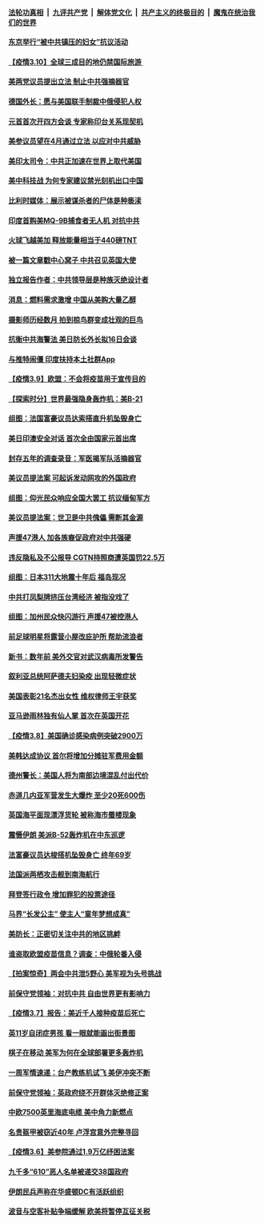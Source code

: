 ####  [法轮功真相](../../../../basic/blob/master/README.md?t=03101931) &nbsp;|&nbsp; [九评共产党](../../../../9ping.md/blob/master/README.md?t=03101931) &nbsp;|&nbsp; [解体党文化](../../../../jtdwh.md/blob/master/README.md?t=03101931)  &nbsp;|&nbsp; [共产主义的终极目的](../../../../gczydzjmd.md/blob/master/README.md?t=03101931) &nbsp;|&nbsp; [魔鬼在统治我们的世界](../../../../mgztzwmdsj.md/blob/master/README.md?t=03101931) 

#### [东京举行“被中共镇压的妇女”抗议活动](../pages/nsc418/n12801898.md?t=03101931) 

#### [【疫情3.10】全球三成目的地仍禁国际旅游 ](../pages/nsc418/n12801652.md?t=03101931) 

#### [美两党议员提出立法 制止中共强摘器官](../pages/nsc418/n12801600.md?t=03101931) 

#### [德国外长：愿与美国联手制裁中俄侵犯人权](../pages/nsc418/n12801196.md?t=03101931) 

#### [元首首次开四方会谈 专家称印台关系现契机](../pages/nsc418/n12800980.md?t=03101931) 

#### [美参议员望在4月通过立法 以应对中共威胁](../pages/nsc418/n12800898.md?t=03101931) 

#### [美印太司令：中共正加速在世界上取代美国](../pages/nsc418/n12800830.md?t=03101931) 

#### [美中科技战 为何专家建议禁光刻机出口中国](../pages/nsc418/n12798176.md?t=03101931) 

#### [比利时媒体：展示被谋杀者的尸体是种亵渎](../pages/nsc418/n12800642.md?t=03101931) 

#### [印度首购美MQ-9B捕食者无人机 对抗中共](../pages/nsc418/n12800282.md?t=03101931) 

#### [火球飞越美加 释放能量相当于440磅TNT](../pages/nsc418/n12800180.md?t=03101931) 

#### [被一篇文章戳中心窝子 中共召见英国大使](../pages/nsc418/n12800236.md?t=03101931) 

#### [独立报告作者：中共领导层是种族灭绝设计者](../pages/nsc418/n12800129.md?t=03101931) 

#### [消息：燃料需求激增 中国从美购大量乙醇](../pages/nsc418/n12800063.md?t=03101931) 

#### [摄影师历经数月 拍到椋鸟群变成壮观的巨鸟](../pages/nsc418/n12798617.md?t=03101931) 

#### [抗衡中共海警法 美日防长外长拟16日会谈](../pages/nsc418/n12799692.md?t=03101931) 

#### [与推特闹僵 印度扶持本土社群App](../pages/nsc418/n12799663.md?t=03101931) 

#### [【疫情3.9】欧盟：不会将疫苗用于宣传目的](../pages/nsc418/n12799381.md?t=03101931) 

#### [【探索时分】世界最强隐身轰炸机：美B-21](../pages/nsc418/n12798483.md?t=03101931) 

#### [组图：法国富豪议员达索搭直升机坠毁身亡](../pages/nsc418/n12799318.md?t=03101931) 

#### [美日印澳安全对话 首次全由国家元首出席](../pages/nsc418/n12799183.md?t=03101931) 

#### [封存五年的调查录音：军医揭军队活摘器官](../pages/nsc418/n12798692.md?t=03101931) 

#### [美议员提法案 可起诉发动网攻的外国政府](../pages/nsc418/n12799094.md?t=03101931) 

#### [组图：仰光民众响应全国大罢工 抗议缅甸军方](../pages/nsc418/n12798491.md?t=03101931) 

#### [美议员提法案：世卫是中共傀儡 需断其金源](../pages/nsc418/n12797935.md?t=03101931) 

#### [声援47港人 加各族裔促政府对中共强硬](../pages/nsc418/n12798152.md?t=03101931) 

#### [违反隐私及不公报导 CGTN持照商遭英国罚22.5万](../pages/nsc418/n12798027.md?t=03101931) 

#### [组图：日本311大地震十年后 福岛现况](../pages/nsc418/n12796796.md?t=03101931) 

#### [中共打凤梨牌挤压台湾经济 被指没戏了](../pages/nsc418/n12797767.md?t=03101931) 

#### [组图：加州民众快闪游行 声援47被控港人](../pages/nsc418/n12796330.md?t=03101931) 

#### [前足球明星将露营小屋改庇护所 帮助流浪者](../pages/nsc418/n12797482.md?t=03101931) 

#### [新书：数年前 美外交官对武汉病毒所发警告](../pages/nsc418/n12797705.md?t=03101931) 

#### [叙利亚总统阿萨德夫妇染疫 出现轻微症状](../pages/nsc418/n12797546.md?t=03101931) 

#### [美国表彰21名杰出女性 维权律师王宇获奖](../pages/nsc418/n12797569.md?t=03101931) 

#### [亚马逊雨林独有仙人掌 首次在英国开花](../pages/nsc418/n12796141.md?t=03101931) 

#### [【疫情3.8】美国确诊感染病例突破2900万](../pages/nsc418/n12796784.md?t=03101931) 

#### [美韩达成协议 首尔将增加分摊驻军费用金额](../pages/nsc418/n12796633.md?t=03101931) 

#### [德州警长：美国人将为南部边境混乱付出代价](../pages/nsc418/n12796497.md?t=03101931) 

#### [赤道几内亚军营发生大爆炸 至少20死600伤](../pages/nsc418/n12795989.md?t=03101931) 

#### [英国海平面现漂浮货轮 被称海市蜃楼现象](../pages/nsc418/n12795791.md?t=03101931) 

#### [震慑伊朗 美派B-52轰炸机在中东巡逻](../pages/nsc418/n12795753.md?t=03101931) 

#### [法富豪议员达梭搭机坠毁身亡 终年69岁](../pages/nsc418/n12795729.md?t=03101931) 

#### [法国派两栖攻击舰到南海航行](../pages/nsc418/n12795642.md?t=03101931) 

#### [拜登签行政令 增加罪犯的投票途径](../pages/nsc418/n12795425.md?t=03101931) 

#### [马界“长发公主” 使主人“童年梦想成真”](../pages/nsc418/n12795215.md?t=03101931) 

#### [美防长：正密切关注中共的地区挑衅](../pages/nsc418/n12795360.md?t=03101931) 

#### [谁盗取欧盟疫苗信息？调查：中俄轮番入侵](../pages/nsc418/n12795175.md?t=03101931) 

#### [【拍案惊奇】两会中共泄5野心 美军视为头号挑战](../pages/nsc418/n12794657.md?t=03101931) 

#### [前保守党领袖：对抗中共 自由世界更有影响力](../pages/nsc418/n12795243.md?t=03101931) 

#### [【疫情3.7】报告：美近千人接种疫苗后死亡](../pages/nsc418/n12794897.md?t=03101931) 

#### [英11岁自闭症男孩 看一眼就能画出街景图](../pages/nsc418/n12794719.md?t=03101931) 

#### [棋子在移动 美军为何在全球部署更多轰炸机](../pages/nsc418/n12783485.md?t=03101931) 

#### [一周军情速递：台产教练机试飞 美伊冲突不断](../pages/nsc418/n12794303.md?t=03101931) 

#### [前保守党领袖：英政府绕不开群体灭绝修正案](../pages/nsc418/n12794077.md?t=03101931) 

#### [中欧7500英里海底电缆 美中角力新燃点](../pages/nsc418/n12794020.md?t=03101931) 

#### [名贵盔甲被窃近40年 卢浮宫意外完整寻回](../pages/nsc418/n12793656.md?t=03101931) 

#### [【疫情3.6】美参院通过1.9万亿纾困法案](../pages/nsc418/n12793634.md?t=03101931) 

#### [九千多“610”恶人名单被递交38国政府](../pages/nsc418/n12793222.md?t=03101931) 

#### [伊朗民兵声称在华盛顿DC有活跃组织](../pages/nsc418/n12793523.md?t=03101931) 

#### [波音与空客补贴争端缓解 欧美将暂停互征关税](../pages/nsc418/n12792676.md?t=03101931) 

